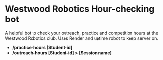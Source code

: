 # Westwood Robotics Hour-checking bot

A helpful bot to check your outreach, practice and competition hours at the Westwood Robotics club. Uses Render and uptime robot to keep server on.

* **/practice-hours [Student-id]**
* **/outreach-hours [Student-id] > [Session name]**
